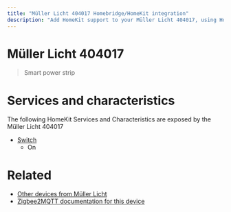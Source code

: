 ```yaml
---
title: "Müller Licht 404017 Homebridge/HomeKit integration"
description: "Add HomeKit support to your Müller Licht 404017, using Homebridge, Zigbee2MQTT and homebridge-z2m."
---
```

<!---
This file has been GENERATED using src/docgen/docgen.ts
DO NOT EDIT THIS FILE MANUALLY!
-->
# Müller Licht 404017
> Smart power strip


# Services and characteristics
The following HomeKit Services and Characteristics are exposed by
the Müller Licht 404017

* [Switch](../../switch.md)
  * On


# Related
* [Other devices from Müller Licht](../index.md#muller_licht)
* [Zigbee2MQTT documentation for this device](https://www.zigbee2mqtt.io/devices/404017.html)